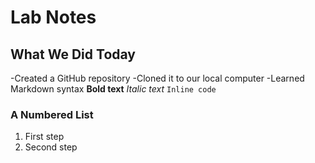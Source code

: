 # Lab Notes
## What We Did Today
-Created a GitHub repository
-Cloned it to our local computer
-Learned Markdown syntax
**Bold text**
*Italic text*
`Inline code`
### A Numbered List
1. First step
2. Second step
